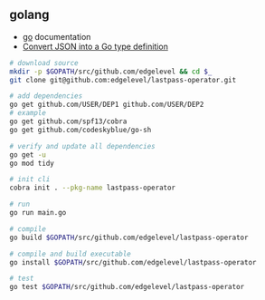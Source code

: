 ## golang

* [go](https://golang.org/doc) documentation
* [Convert JSON into a Go type definition](https://mholt.github.io/json-to-go/)

```bash
# download source
mkdir -p $GOPATH/src/github.com/edgelevel && cd $_
git clone git@github.com:edgelevel/lastpass-operator.git

# add dependencies
go get github.com/USER/DEP1 github.com/USER/DEP2
# example
go get github.com/spf13/cobra
go get github.com/codeskyblue/go-sh

# verify and update all dependencies
go get -u
go mod tidy

# init cli
cobra init . --pkg-name lastpass-operator

# run
go run main.go

# compile
go build $GOPATH/src/github.com/edgelevel/lastpass-operator

# compile and build executable
go install $GOPATH/src/github.com/edgelevel/lastpass-operator

# test
go test $GOPATH/src/github.com/edgelevel/lastpass-operator
```
